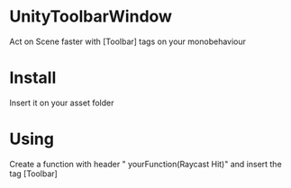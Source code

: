 # UnityToolbarWindow
Act on Scene faster with [Toolbar] tags on your monobehaviour

# Install
Insert it on your asset folder

# Using
Create a function with header " yourFunction(Raycast Hit)" and insert the tag [Toolbar]